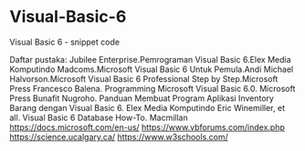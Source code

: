 Visual-Basic-6
==============

Visual Basic 6 - snippet code

Daftar pustaka:
Jubilee Enterprise.Pemrograman Visual Basic 6.Elex Media Komputindo
Madcoms.Microsoft Visual Basic 6 Untuk Pemula.Andi
Michael Halvorson.Microsoft Visual Basic 6 Professional Step by Step.Microsoft Press
Francesco Balena. Programming Microsoft Visual Basic 6.0. Microsoft Press
Bunafit Nugroho. Panduan Membuat Program Aplikasi Inventory Barang dengan Visual Basic 6. Elex Media Komputindo
Eric Winemiller, et all. Visual Basic 6 Database How-To. Macmillan
https://docs.microsoft.com/en-us/
https://www.vbforums.com/index.php
https://science.ucalgary.ca/
https://www.w3schools.com/
